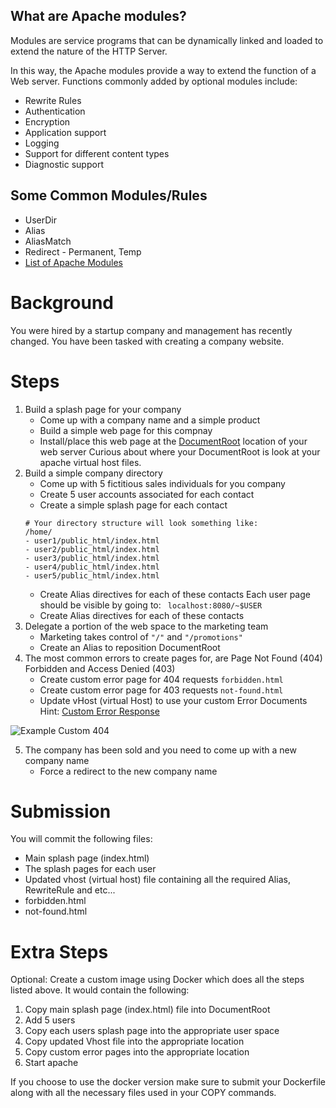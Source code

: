 ## What are Apache modules?
Modules are service programs that can be dynamically linked and loaded to extend the nature of the HTTP Server.

In this way, the Apache modules provide a way to extend the function of a Web server. Functions commonly added by optional modules include:
- Rewrite Rules
- Authentication
- Encryption
- Application support
- Logging
- Support for different content types
- Diagnostic support

## Some Common Modules/Rules
- UserDir
- Alias
- AliasMatch
- Redirect - Permanent, Temp
- [List of Apache Modules](https://httpd.apache.org/docs/2.4/mod/)

# Background
You were hired by a startup company and management has recently changed. You have been tasked with creating a company website. 

# Steps
1. Build a splash page for your company
   - Come up with a company name and a simple product
   - Build a simple web page for this compnay
   - Install/place this web page at the [DocumentRoot](https://httpd.apache.org/docs/2.4/mod/core.html#documentroot) location of your web server
Curious about where your DocumentRoot is look at your apache virtual host files.
2. Build a simple company directory
   - Come up with 5 fictitious sales individuals for you company
   - Create 5 user accounts associated for each contact
   - Create a simple splash page for each contact
   ```
   # Your directory structure will look something like:
   /home/
   - user1/public_html/index.html 
   - user2/public_html/index.html
   - user3/public_html/index.html
   - user4/public_html/index.html
   - user5/public_html/index.html
   ```
   - Create Alias directives for each of these contacts
   Each user page should be visible by going to:
   ` localhost:8080/~$USER`
   - Create Alias directives for each of these contacts
3. Delegate a portion of the web space to the marketing team
   - Marketing takes control of `"/"` and `"/promotions"`
   - Create an Alias to reposition DocumentRoot
4. The most common errors to create pages for, are Page Not Found (404) Forbidden and Access Denied (403)
   - Create custom error page for 404 requests `forbidden.html`
   - Create custom error page for 403 requests `not-found.html`
   - Update vHost (virtual Host) to use your custom Error Documents
Hint: [Custom Error Response](https://httpd.apache.org/docs/2.4/en/custom-error.html)

![Example Custom 404](assets/404.png)

5. The company has been sold and you need to come up with a new company name
   - Force a redirect to the new company name
# Submission
You will commit the following files:  
- Main splash page (index.html)
- The splash pages for each user
- Updated vhost (virtual host) file containing all the required Alias, RewriteRule and etc...
- forbidden.html 
- not-found.html 

# Extra Steps
Optional: Create a custom image using Docker which does all the steps listed above. 
It would contain the following:
1. Copy main splash page (index.html) file into DocumentRoot
2. Add 5 users
3. Copy each users splash page into the appropriate user space
4. Copy updated Vhost file into the appropriate location
5. Copy custom error pages into the appropriate location
6. Start apache

If you choose to use the docker version make sure to submit your Dockerfile along with all the necessary files used in your COPY commands. 
